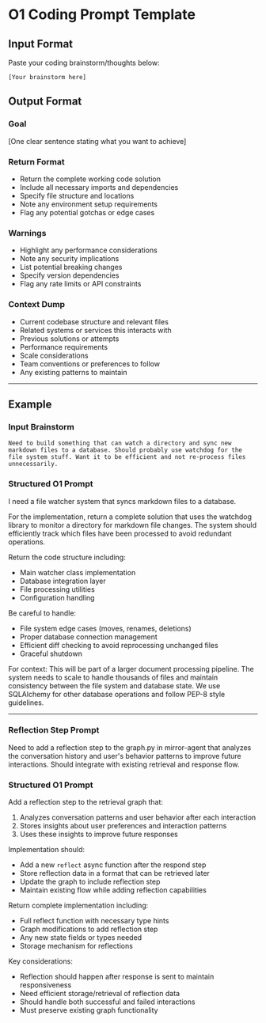 # O1 Coding Prompt Template

## Input Format
Paste your coding brainstorm/thoughts below:
```
[Your brainstorm here]
```

## Output Format

### Goal
[One clear sentence stating what you want to achieve]

### Return Format
- Return the complete working code solution
- Include all necessary imports and dependencies
- Specify file structure and locations
- Note any environment setup requirements
- Flag any potential gotchas or edge cases

### Warnings
- Highlight any performance considerations
- Note any security implications
- List potential breaking changes
- Specify version dependencies
- Flag any rate limits or API constraints

### Context Dump
- Current codebase structure and relevant files
- Related systems or services this interacts with
- Previous solutions or attempts
- Performance requirements
- Scale considerations
- Team conventions or preferences to follow
- Any existing patterns to maintain

---

## Example

### Input Brainstorm
```
Need to build something that can watch a directory and sync new markdown files to a database. Should probably use watchdog for the file system stuff. Want it to be efficient and not re-process files unnecessarily.
```

### Structured O1 Prompt

I need a file watcher system that syncs markdown files to a database.

For the implementation, return a complete solution that uses the watchdog library to monitor a directory for markdown file changes. The system should efficiently track which files have been processed to avoid redundant operations.

Return the code structure including:
- Main watcher class implementation
- Database integration layer
- File processing utilities
- Configuration handling

Be careful to handle:
- File system edge cases (moves, renames, deletions)
- Proper database connection management
- Efficient diff checking to avoid reprocessing unchanged files
- Graceful shutdown

For context: This will be part of a larger document processing pipeline. The system needs to scale to handle thousands of files and maintain consistency between the file system and database state. We use SQLAlchemy for other database operations and follow PEP-8 style guidelines.

---

### Reflection Step Prompt

Need to add a reflection step to the graph.py in mirror-agent that analyzes the conversation history and user's behavior patterns to improve future interactions. Should integrate with existing retrieval and response flow.

### Structured O1 Prompt

Add a reflection step to the retrieval graph that:
1. Analyzes conversation patterns and user behavior after each interaction
2. Stores insights about user preferences and interaction patterns
3. Uses these insights to improve future responses

Implementation should:
- Add a new `reflect` async function after the respond step
- Store reflection data in a format that can be retrieved later
- Update the graph to include reflection step
- Maintain existing flow while adding reflection capabilities

Return complete implementation including:
- Full reflect function with necessary type hints
- Graph modifications to add reflection step
- Any new state fields or types needed
- Storage mechanism for reflections

Key considerations:
- Reflection should happen after response is sent to maintain responsiveness
- Need efficient storage/retrieval of reflection data
- Should handle both successful and failed interactions
- Must preserve existing graph functionality

